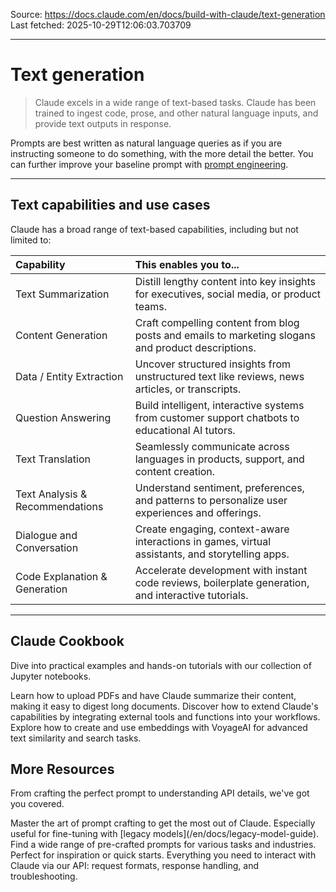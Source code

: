 Source: https://docs.claude.com/en/docs/build-with-claude/text-generation
Last fetched: 2025-10-29T12:06:03.703709

---

# Text generation

> Claude excels in a wide range of text-based tasks. Claude has been trained to ingest code, prose, and other natural language inputs, and provide text outputs in response.

Prompts are best written as natural language queries as if you are instructing someone to do something, with the more detail the better. You can further improve your baseline prompt with [prompt engineering](/en/docs/build-with-claude/prompt-engineering/overview).

***

## Text capabilities and use cases

Claude has a broad range of text-based capabilities, including but not limited to:

| Capability                      | This enables you to...                                                                               |
| :------------------------------ | :--------------------------------------------------------------------------------------------------- |
| Text Summarization              | Distill lengthy content into key insights for executives, social media, or product teams.            |
| Content Generation              | Craft compelling content from blog posts and emails to marketing slogans and product descriptions.   |
| Data / Entity Extraction        | Uncover structured insights from unstructured text like reviews, news articles, or transcripts.      |
| Question Answering              | Build intelligent, interactive systems from customer support chatbots to educational AI tutors.      |
| Text Translation                | Seamlessly communicate across languages in products, support, and content creation.                  |
| Text Analysis & Recommendations | Understand sentiment, preferences, and patterns to personalize user experiences and offerings.       |
| Dialogue and Conversation       | Create engaging, context-aware interactions in games, virtual assistants, and storytelling apps.     |
| Code Explanation & Generation   | Accelerate development with instant code reviews, boilerplate generation, and interactive tutorials. |

***

## Claude Cookbook

Dive into practical examples and hands-on tutorials with our collection of Jupyter notebooks.

<CardGroup cols={3}>
  <Card title="PDF Upload & Summarization" icon="file-pdf" href="https://github.com/anthropics/anthropic-cookbook/blob/main/misc/pdf_upload_summarization.ipynb">
    Learn how to upload PDFs and have Claude summarize their content, making it easy to digest long documents.
  </Card>

  <Card title="Tool Use & Function Calling" icon="screwdriver-wrench" href="https://github.com/anthropics/anthropic-cookbook/tree/main/tool_use">
    Discover how to extend Claude's capabilities by integrating external tools and functions into your workflows.
  </Card>

  <Card title="Embeddings with VoyageAI" icon="chart-scatter-3d" href="https://github.com/anthropics/anthropic-cookbook/blob/main/third_party/VoyageAI/how_to_create_embeddings.md">
    Explore how to create and use embeddings with VoyageAI for advanced text similarity and search tasks.
  </Card>
</CardGroup>

## More Resources

From crafting the perfect prompt to understanding API details, we've got you covered.

<CardGroup cols={3}>
  <Card title="Prompt Engineering Guide" icon="pen" href="/en/docs/build-with-claude/prompt-engineering/overview">
    Master the art of prompt crafting to get the most out of Claude. Especially useful for fine-tuning with [legacy models](/en/docs/legacy-model-guide).
  </Card>

  <Card title="Prompt Library" icon="books" href="/en/resources/prompt-library">
    Find a wide range of pre-crafted prompts for various tasks and industries. Perfect for inspiration or quick starts.
  </Card>

  <Card title="API Documentation" icon="code" href="/en/api/overview">
    Everything you need to interact with Claude via our API: request formats, response handling, and troubleshooting.
  </Card>
</CardGroup>